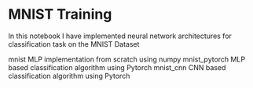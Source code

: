 # MNIST Training

In this notebook I have implemented neural network architectures for classification task on the MNIST Dataset

mnist           MLP implementation from scratch using numpy
mnist_pytorch   MLP based classification algorithm using Pytorch
mnist_cnn       CNN based classification algorithm using Pytorch